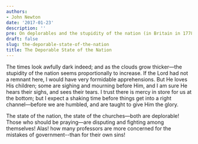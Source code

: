 ```yaml
---
authors:
- John Newton
date: '2017-01-23'
description: ''
pre: On deplorables and the stupidity of the nation (in Britain in 1778)
draft: false
slug: the-deporable-state-of-the-nation
title: The Deporable State of the Nation
---
```

The times look awfully dark indeed; and as the clouds grow thicker—the stupidity of the nation seems proportionally to increase. If the Lord had not a remnant here, I would have very formidable apprehensions. But He loves His children; some are sighing and mourning before Him, and I am sure He hears their sighs, and sees their tears. I trust there is mercy in store for us at the bottom; but I expect a shaking time before things get into a right channel—before we are humbled, and are taught to give Him the glory.

The state of the nation, the state of the churches—both are deplorable! Those who should be praying—are disputing and fighting among themselves! Alas! how many professors are more concerned for the mistakes of government--than for their own sins!



